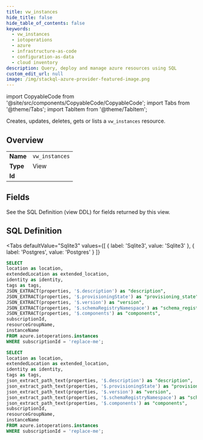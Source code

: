 ```yaml
--- 
title: vw_instances
hide_title: false
hide_table_of_contents: false
keywords:
  - vw_instances
  - iotoperations
  - azure
  - infrastructure-as-code
  - configuration-as-data
  - cloud inventory
description: Query, deploy and manage azure resources using SQL
custom_edit_url: null
image: /img/stackql-azure-provider-featured-image.png
---
```


import CopyableCode from '@site/src/components/CopyableCode/CopyableCode';
import Tabs from '@theme/Tabs';
import TabItem from '@theme/TabItem';

Creates, updates, deletes, gets or lists a <code>vw_instances</code> resource.

## Overview
<table><tbody>
<tr><td><b>Name</b></td><td><code>vw_instances</code></td></tr>
<tr><td><b>Type</b></td><td>View</td></tr>
<tr><td><b>Id</b></td><td><CopyableCode code="azure.iotoperations.vw_instances" /></td></tr>
</tbody></table>

## Fields

See the SQL Definition (view DDL) for fields returned by this view.

## SQL Definition

<Tabs
defaultValue="Sqlite3"
values={[
{ label: 'Sqlite3', value: 'Sqlite3' },
{ label: 'Postgres', value: 'Postgres' }
]}
>
<TabItem value="Sqlite3">

```sql
SELECT
location as location,
extendedLocation as extended_location,
identity as identity,
tags as tags,
JSON_EXTRACT(properties, '$.description') as "description",
JSON_EXTRACT(properties, '$.provisioningState') as "provisioning_state",
JSON_EXTRACT(properties, '$.version') as "version",
JSON_EXTRACT(properties, '$.schemaRegistryNamespace') as "schema_registry_namespace",
JSON_EXTRACT(properties, '$.components') as "components",
subscriptionId,
resourceGroupName,
instanceName
FROM azure.iotoperations.instances
WHERE subscriptionId = 'replace-me';
```

</TabItem>
<TabItem value="Postgres">

```sql
SELECT
location as location,
extendedLocation as extended_location,
identity as identity,
tags as tags,
json_extract_path_text(properties, '$.description') as "description",
json_extract_path_text(properties, '$.provisioningState') as "provisioning_state",
json_extract_path_text(properties, '$.version') as "version",
json_extract_path_text(properties, '$.schemaRegistryNamespace') as "schema_registry_namespace",
json_extract_path_text(properties, '$.components') as "components",
subscriptionId,
resourceGroupName,
instanceName
FROM azure.iotoperations.instances
WHERE subscriptionId = 'replace-me';
```

</TabItem>
</Tabs>
